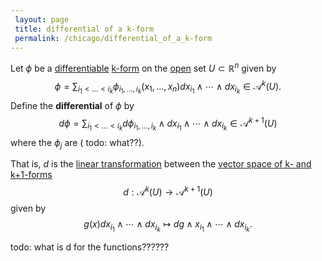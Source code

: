 ```yaml
---
 layout: page
 title: differential of a k-form
 permalink: /chicago/differential_of_a_k-form
---
```

Let $\phi$ be a [differentiable](https://mathgloss.github.io/MathGloss/chicago/differentiable) [k-form](https://mathgloss.github.io/MathGloss/chicago/differential_k-form) on the [open](https://mathgloss.github.io/MathGloss/chicago/open) set $U\subset \mathbb R^n$ given by $$\phi = \sum_{i_1<\dots<i_k} \phi_{i_1,\dots,i_k}(x_1,\dots,x_n)dx_{i_1}\wedge\cdots\wedge dx_{i_k}\in \mathcal A^k(U).$$ Define the **differential** of $\phi$ by $$d\phi = \sum_{i_1<\dots<i_k} d\phi_{i_1,\dots,i_k}\wedge dx_{i_1}\wedge\cdots\wedge dx_{i_k} \in \mathcal A^{k+1}(U)$$ where the $\phi_j$ are ( todo: what??).

That is, $d$ is the [linear transformation](https://mathgloss.github.io/MathGloss/chicago/linear_transformation) between the [vector space of k- and k+1-forms](https://mathgloss.github.io/MathGloss/chicago/####################vector_space_of_k-_and_k+1-forms)$$d: \mathcal A^k(U) \to \mathcal A^{k+1}(U)$$ given by $$g(x)dx_{i_1} \wedge\cdots\wedge dx_{i_k} \mapsto dg\wedge x_{i_1}\wedge\cdots\wedge dx_{i_k}.$$ 

todo: what is d for the functions??????


